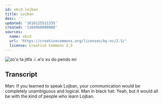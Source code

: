 ```yaml
---
id: xkcd.lojban
title: Lojban
desc: ''
updated: '1616125521335'
created: '1164960000000'
sources:
  name: xkcd
  url: 'https://creativecommons.org/licenses/by-nc/2.5/'
  license: Creative Commons 2.5
---
```

![zo'o ta jitfa .i .e'o xu do pendo mi](https://imgs.xkcd.com/comics/lojban.png)

## Transcript
Man: If you learned to speak Lojban, your communication would be completely unambiguous and logical.
Man in black hat: Yeah, but it would all be with the kind of people who learn Lojban.
